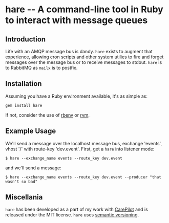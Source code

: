 hare -- A command-line tool in Ruby to interact with message queues
===================================================================

Introduction
------------

Life with an AMQP message bus is dandy. `hare` exists to augment that
experience, allowing cron scripts and other system utilies to fire and
forget messages over the message bus or to receive messages to
stdout. `hare` is to RabbitMQ as `mailx` is to postfix.

Installation
------------

Assuming you have a Ruby environment available, it's as simple as:

    gem install hare

If not, consider the use of
[rbenv](https://github.com/sstephenson/rbenv) or
[rvm](http://beginrescueend.com/).

Example Usage
-------------

We'll send a message over the localhost message bus, exchange 'events', vhost '/' with route-key 'dev.event'. First, get a `hare` into listener mode:

    $ hare --exchange_name events --route_key dev.event

and we'll send a message:

    $ hare --exchange_name events --route_key dev.event --producer "that wasn't so bad"

Miscellania
-----------

`hare` has been developed as a part of my work with
[CarePilot](https://www.carepilot.com) and is released under the MIT
license. `hare` uses [semantic versioning](http://semver.org/).
